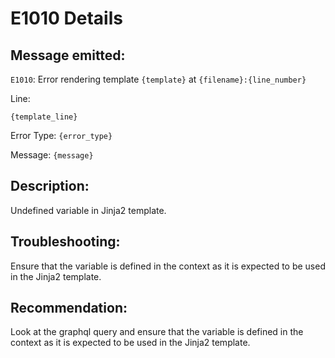 # E1010 Details

## Message emitted:

`E1010`: Error rendering template `{template}` at `{filename}:{line_number}`

Line:

```
{template_line}
```

Error Type: `{error_type}`

Message: `{message}`



## Description:

Undefined variable in Jinja2 template.

## Troubleshooting:

Ensure that the variable is defined in the context as it is expected to be used in the Jinja2 template.

## Recommendation:

Look at the graphql query and ensure that the variable is defined in the context as it is expected to be used in the Jinja2 template.
